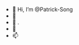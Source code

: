 - 👋 Hi, I’m @Patrick-Song
- 👀 
- 🌱 .
- 💞️ 
- 📫 

<!---
Patrick-Song/Patrick-Song is a ✨ special ✨ repository because its `README.md` (this file) appears on your GitHub profile.
You can click the Preview link to take a look at your changes.
--->
